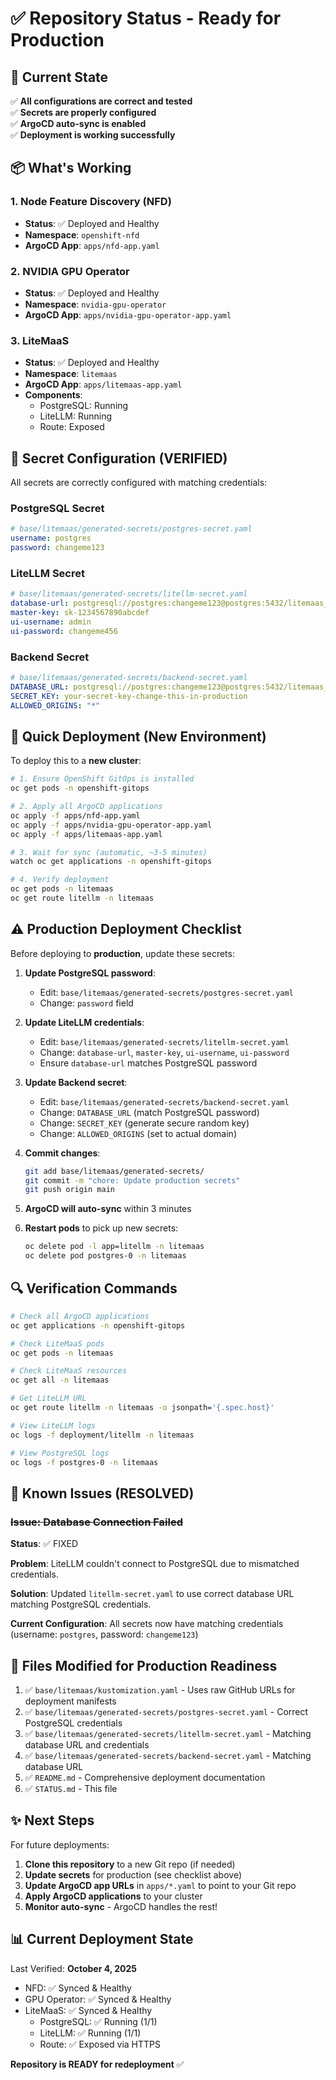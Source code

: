 # ✅ Repository Status - Ready for Production

## 🎯 Current State

✅ **All configurations are correct and tested**  
✅ **Secrets are properly configured**  
✅ **ArgoCD auto-sync is enabled**  
✅ **Deployment is working successfully**

## 📦 What's Working

### 1. Node Feature Discovery (NFD)
- **Status**: ✅ Deployed and Healthy
- **Namespace**: `openshift-nfd`
- **ArgoCD App**: `apps/nfd-app.yaml`

### 2. NVIDIA GPU Operator
- **Status**: ✅ Deployed and Healthy
- **Namespace**: `nvidia-gpu-operator`
- **ArgoCD App**: `apps/nvidia-gpu-operator-app.yaml`

### 3. LiteMaaS
- **Status**: ✅ Deployed and Healthy
- **Namespace**: `litemaas`
- **ArgoCD App**: `apps/litemaas-app.yaml`
- **Components**:
  - PostgreSQL: Running
  - LiteLLM: Running
  - Route: Exposed

## 🔐 Secret Configuration (VERIFIED)

All secrets are correctly configured with matching credentials:

### PostgreSQL Secret
```yaml
# base/litemaas/generated-secrets/postgres-secret.yaml
username: postgres
password: changeme123
```

### LiteLLM Secret
```yaml
# base/litemaas/generated-secrets/litellm-secret.yaml
database-url: postgresql://postgres:changeme123@postgres:5432/litemaas_db
master-key: sk-1234567890abcdef
ui-username: admin
ui-password: changeme456
```

### Backend Secret
```yaml
# base/litemaas/generated-secrets/backend-secret.yaml
DATABASE_URL: postgresql://postgres:changeme123@postgres:5432/litemaas_db
SECRET_KEY: your-secret-key-change-this-in-production
ALLOWED_ORIGINS: "*"
```

## 🚀 Quick Deployment (New Environment)

To deploy this to a **new cluster**:

```bash
# 1. Ensure OpenShift GitOps is installed
oc get pods -n openshift-gitops

# 2. Apply all ArgoCD applications
oc apply -f apps/nfd-app.yaml
oc apply -f apps/nvidia-gpu-operator-app.yaml
oc apply -f apps/litemaas-app.yaml

# 3. Wait for sync (automatic, ~3-5 minutes)
watch oc get applications -n openshift-gitops

# 4. Verify deployment
oc get pods -n litemaas
oc get route litellm -n litemaas
```

## ⚠️ Production Deployment Checklist

Before deploying to **production**, update these secrets:

1. **Update PostgreSQL password**:
   - Edit: `base/litemaas/generated-secrets/postgres-secret.yaml`
   - Change: `password` field

2. **Update LiteLLM credentials**:
   - Edit: `base/litemaas/generated-secrets/litellm-secret.yaml`
   - Change: `database-url`, `master-key`, `ui-username`, `ui-password`
   - Ensure `database-url` matches PostgreSQL password

3. **Update Backend secret**:
   - Edit: `base/litemaas/generated-secrets/backend-secret.yaml`
   - Change: `DATABASE_URL` (match PostgreSQL password)
   - Change: `SECRET_KEY` (generate secure random key)
   - Change: `ALLOWED_ORIGINS` (set to actual domain)

4. **Commit changes**:
   ```bash
   git add base/litemaas/generated-secrets/
   git commit -m "chore: Update production secrets"
   git push origin main
   ```

5. **ArgoCD will auto-sync** within 3 minutes

6. **Restart pods** to pick up new secrets:
   ```bash
   oc delete pod -l app=litellm -n litemaas
   oc delete pod postgres-0 -n litemaas
   ```

## 🔍 Verification Commands

```bash
# Check all ArgoCD applications
oc get applications -n openshift-gitops

# Check LiteMaaS pods
oc get pods -n litemaas

# Check LiteMaaS resources
oc get all -n litemaas

# Get LiteLLM URL
oc get route litellm -n litemaas -o jsonpath='{.spec.host}'

# View LiteLLM logs
oc logs -f deployment/litellm -n litemaas

# View PostgreSQL logs
oc logs -f postgres-0 -n litemaas
```

## 🐛 Known Issues (RESOLVED)

### ~~Issue: Database Connection Failed~~
**Status**: ✅ FIXED

**Problem**: LiteLLM couldn't connect to PostgreSQL due to mismatched credentials.

**Solution**: Updated `litellm-secret.yaml` to use correct database URL matching PostgreSQL credentials.

**Current Configuration**: All secrets now have matching credentials (username: `postgres`, password: `changeme123`)

## 📝 Files Modified for Production Readiness

1. ✅ `base/litemaas/kustomization.yaml` - Uses raw GitHub URLs for deployment manifests
2. ✅ `base/litemaas/generated-secrets/postgres-secret.yaml` - Correct PostgreSQL credentials
3. ✅ `base/litemaas/generated-secrets/litellm-secret.yaml` - Matching database URL and credentials
4. ✅ `base/litemaas/generated-secrets/backend-secret.yaml` - Matching database URL
5. ✅ `README.md` - Comprehensive deployment documentation
6. ✅ `STATUS.md` - This file

## ✨ Next Steps

For future deployments:

1. **Clone this repository** to a new Git repo (if needed)
2. **Update secrets** for production (see checklist above)
3. **Update ArgoCD app URLs** in `apps/*.yaml` to point to your Git repo
4. **Apply ArgoCD applications** to your cluster
5. **Monitor auto-sync** - ArgoCD handles the rest!

## 📊 Current Deployment State

Last Verified: **October 4, 2025**

- NFD: ✅ Synced & Healthy
- GPU Operator: ✅ Synced & Healthy  
- LiteMaaS: ✅ Synced & Healthy
  - PostgreSQL: ✅ Running (1/1)
  - LiteLLM: ✅ Running (1/1)
  - Route: ✅ Exposed via HTTPS

**Repository is READY for redeployment** ✅
